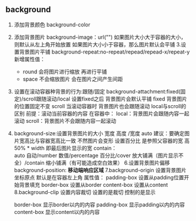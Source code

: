 ## background
1. 添加背景颜色
background-color
2. 添加背景图片
  background-image：url("")
  如果图片大小大于容器的大小，则默认从左上角开始放置
  如果图片大小小于容器，那么图片默认会平铺
3.设置背景图片平铺
  background-repeat:no-repeat/repead/repead-x/repeat-y
  新增属性值：
    - round 会将图片进行缩放 再进行平铺
    - space 不会缩放图片 会在图片之间产生间距
4. 设置在滚动容器种背景的行为:跟随/固定
  background-attachment:fixed(固定)/scroll跟随滚动/local
  设置fixed之后 背景图片会默认平铺 
  fixed 背景图片的位置固定不变
  scroll 当滚动容器时 背景图片也会跟随滚动
  local与scroll的区别
  前提：滚动当前容器的内容
  在容器中：
  local：背景图片会跟随内容一起滚动
  scroll：背景图片不会跟随内容一起滚动
  5. background-size:设置背景图片的大小
  宽度 高度 /宽度 auto
  建议：要确定图片宽高比与容器宽高比一致 不然图片会变形
  设置百分比 是参照父容器的宽 高 50% * width 即最后图片显示的宽
  contain：  
  auto 自动/number 数值/percentage 百分比/cover 放大铺满（图片显示不全）/contain 缩小铺满（有可能造成空白效果）
  6.设置背景图片偏移
    background-position:
  **移动端响应区域**
  7.background-origin 设置背景图片坐标原点 默认是在容器左上角
    属性值：
      padding-box 设置从padding位置开始背景填充
      border-box 设置从border
      content-box 设置从content
  8.background-clip 设置内容裁切  设置的是裁切 控制的是显示
      
      border-box 显示border以内的内容
      padding-box 显示padding以内的内容
      content-box 显示content以内的内容

